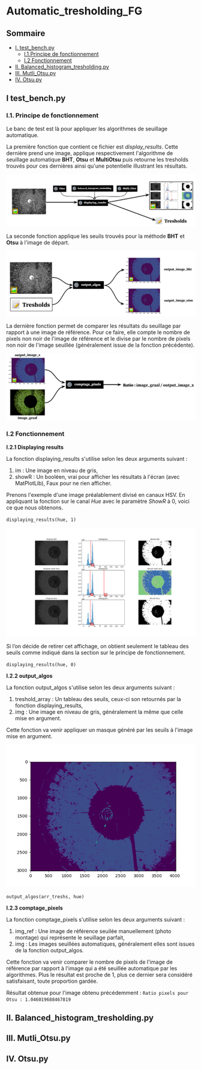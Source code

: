 # Automatic_tresholding_FG

## Sommaire

- [I. test_bench.py](#i.-test_bench.py)
  * [I.1.Principe de fonctionnement](#i.1.-Principe-de-fonctionnement)
  * [I.2 Fonctionnement](#i.2-Fonctionnement)
- [II. Balanced_histogram_tresholding.py](#ii.-Balanced_histogram_tresholding.py)
- [III. Mutli_Otsu.py](#iii.-Mutli_Otsu.py)
- [IV. Otsu.py](#iv.-Otsu.py)


## I test_bench.py

### I.1. Principe de fonctionnement

Le banc de test est là pour appliquer les algorithmes de seuillage automatique.

La première fonction que contient ce fichier est _display_results_. Cette dernière prend une image, applique respectivement l'algorithme de seuillage automatique **BHT**, **Otsu** et **MultiOtsu** puis retourne les tresholds trouvés pour ces dernières ainsi qu'une potentielle illustrant les résultats.

![Principe de fonction display_results](images/display_results_function.png)

La seconde fonction applique les seuils trouvés pour la méthode **BHT** et **Otsu** à l'image de départ.

![Principe de fonction output algos](images/output_algos_function.png)

La dernière fonction permet de comparer les résultats du seuillage par rapport à une image de référence. Pour ce faire, elle compte le nombre de pixels non noir de l'image de référence et le divise par le nombre de pixels non noir de l'image seuillée (généralement issue de la fonction précédente).

![Principe de fonction comptage pixels](images/comptage_pixels_function.png)

### I.2 Fonctionnement

**I.2.1 Displaying results**

La fonction displaying_results s'utilise selon les deux arguments suivant : 
1. im : Une image en niveau de gris,
2. showR : Un booléen, vrai pour afficher les résultats à l'écran (avec MatPlotLib), Faux pour ne rien afficher.

Prenons l'exemple d'une image préalablement divisé en canaux HSV. En appliquant la fonction sur le canal *Hue* avec le paramètre *ShowR* à 0, voici ce que nous obtenons.

`displaying_results(hue, 1)`

![fonction displaying results sur canal hue](images/displaying_results_hue.png)

Si l’on décide de retirer cet affichage, on obtient seulement le tableau des seuils comme indiqué dans la section sur le principe de fonctionnement.

`displaying_results(hue, 0)`

**I.2.2 output_algos**

La fonction output_algos s'utilise selon les deux arguments suivant : 
1. treshold_array : Un tableau des seuils, ceux-ci son retournés par la fonction displaying_results,
2. img : Une image en niveau de gris, généralement la même que celle mise en argument.

Cette fonction va venir appliquer un masque généré par les seuils à l'image mise en argument.

![fonction output algos resultat](images/image_seuillee_BHT.png)

`output_algos(arr_treshs, hue)`

**I.2.3 comptage_pixels**

La fonction comptage_pixels s'utilise selon les deux arguments suivant : 
1. img_ref : Une image de référence seuilée manuellement (photo montage) qui représente le seuillage parfait,
2. img : Les images seuillées automatiques, généralement elles sont issues de la fonction output_algos.

Cette fonction va venir comparer le nombre de pixels de l'image de référence par rapport à l'image qui a été seuillée automatique par les algorithmes. Plus le résultat est proche de 1, plus ce dernier sera considéré satisfaisant, toute proportion gardée.

Résultat obtenue pour l'image obtenu précédemment : `Ratio pixels pour Otsu : 1.046019688467819`

## II. Balanced_histogram_tresholding.py

## III. Mutli_Otsu.py

## IV. Otsu.py


